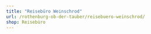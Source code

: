```yaml
---
title: "Reisebüro Weinschrod"
url: /rothenburg-ob-der-tauber/reisebuero-weinschrod/
shop: Reisebüro
---
```

